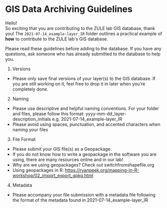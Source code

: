 # GIS Data Archiving Guidelines
Hello!  
So exciting that you are contributing to the ZULE lab GIS database, thank you! The `2021-07-14_example-layer_IR` folder outlines a practical example of **how** to contribute to the ZULE lab's GIS database.  

Please read these guidelines before adding to the database. If you have any questions, ask someone who has already submitted to the database to help you.  
1. Versions
- Please only save final versions of your layer(s) to the GIS database. If you are still working on it, feel free to drop it in later when you're completely done.  

2. Naming 
- Please use descriptive and helpful naming conventions. For your folder and files, please follow this format: 
yyyy-mm-dd_layer-description_initials 
e.g. 2021-07-14_example-layer_IR
- Please avoid using spaces, punctuation, and accented characters when naming your files 

3. File Format 
- Please submit your GIS file(s) as a Geopackage. 
- If you do not know how to write a geopackage in the software you are using, there are many resources online and in our lab!
- Why are we using geopackages? Check out switchfromshapefile.org
- Using geopackages in R: https://ryanpeek.org/mapping-in-R-workshop/02_import_export_gpkg.html

4. Metadata
- Please accompany your file submission with a metadata file following the format of the metadata found in 2021-07-14_example-layer_IR
